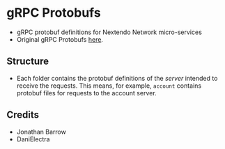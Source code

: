 # gRPC Protobufs
- gRPC protobuf definitions for Nextendo Network micro-services
- Original gRPC Protobufs [here](https://github.com/PretendoNetwork/grpc-protobufs).

## Structure
- Each folder contains the protobuf definitions of the *server* intended to receive the requests. This means, for example, `account` contains protobuf files for requests to the account server.

## Credits
- Jonathan Barrow
- DaniElectra
